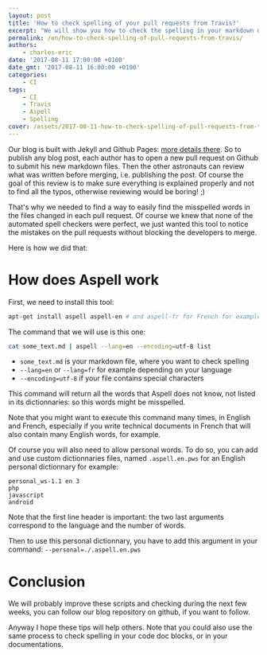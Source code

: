 ```yaml
---
layout: post
title: 'How to check spelling of your pull requests from Travis?'
excerpt: "We will show you how to check the spelling in your markdown documents, very easily using Aspell and Travis"
permalink: /en/how-to-check-spelling-of-pull-requests-from-travis/
authors:
    - charles-eric
date: '2017-08-11 17:00:00 +0100'
date_gmt: '2017-08-11 16:00:00 +0100'
categories:
    - CI
tags:
    - CI
    - Travis
    - Aspell
    - Spelling
cover: /assets/2017-08-11-how-to-check-spelling-of-pull-requests-from-travis/typing.jpg
---
```


Our blog is built with Jekyll and Github Pages: [more details there](/fr/migration-du-blog/). So to publish any blog post, each author has to open a new pull request on Github to submit his new markdown files.
Then the other astronauts can review what was written before merging, i.e. publishing the post. Of course the goal of this review is to make sure everything is explained properly and not to find all the typos, otherwise reviewing would be boring! ;)

That's why we needed to find a way to easily find the misspelled words in the files changed in each pull request. Of course we knew that none of the automated spell checkers were perfect, we just wanted this tool to notice the mistakes on the pull requests without blocking the developers to merge.

Here is how we did that:

How does Aspell work
====================

First, we need to install this tool:

```bash
apt-get install aspell aspell-en # and aspell-fr for French for example
```

The command that we will use is this one:

```bash
cat some_text.md | aspell --lang=en --encoding=utf-8 list
```

- `some_text.md` is your markdown file, where you want to check spelling
- `--lang=en` or `--lang=fr` for example depending on your language
- `--encoding=utf-8` if your file contains special characters

This command will return all the words that Aspell does not know, not listed in its dictionnaries: so this words might be misspelled.

Note that you might want to execute this command many times, in English and French, especially if you write technical documents in French that will also contain many English words, for example.

Of course you will also need to allow personal words. To do so, you can add and use custom dictionnaries files, named `.aspell.en.pws` for an English personal dictionnary for example:

```
personal_ws-1.1 en 3
php
javascript
android
```

Note that the first line header is important: the two last arguments correspond to the language and the number of words.

Then to use this personal dictionnary, you have to add this argument in your command: `--personal=./.aspell.en.pws`

Conclusion
==========

We will probably improve these scripts and checking during the next few weeks, you can follow our blog repository on github, if you want to follow.

Anyway I hope these tips will help others. Note that you could also use the same process to check spelling in your code doc blocks, or in your documentations.


